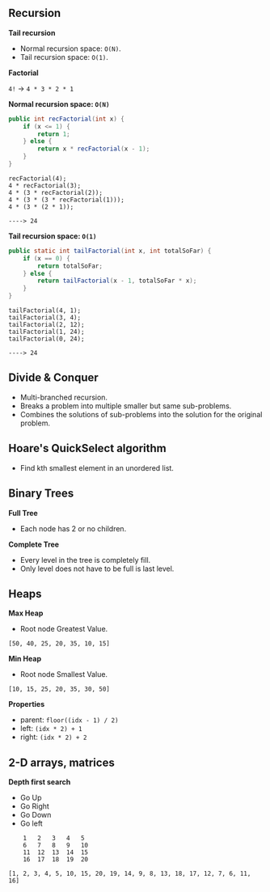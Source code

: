 ## Recursion

**Tail recursion**

- Normal recursion space: `O(N)`.
- Tail recursion space: `O(1)`.

**Factorial**

`4!`    ->  `4 * 3 * 2 * 1`

**Normal recursion space: `O(N)`**

```java
public int recFactorial(int x) {
    if (x <= 1) {
        return 1;
    } else {
        return x * recFactorial(x - 1);
    }
}
```

```
recFactorial(4);
4 * recFactorial(3);
4 * (3 * recFactorial(2));
4 * (3 * (3 * recFactorial(1)));
4 * (3 * (2 * 1));

----> 24 
```

**Tail recursion space: `O(1)`**

```java
public static int tailFactorial(int x, int totalSoFar) {
    if (x == 0) {
        return totalSoFar;
    } else {
        return tailFactorial(x - 1, totalSoFar * x);
    }
}
```

```
tailFactorial(4, 1);
tailFactorial(3, 4);
tailFactorial(2, 12);
tailFactorial(1, 24);
tailFactorial(0, 24);

----> 24 
```

## Divide & Conquer

- Multi-branched recursion.
- Breaks a problem into multiple smaller but same sub-problems.
- Combines the solutions of sub-problems into the solution for the original problem.

## Hoare's QuickSelect algorithm

- Find kth smallest element in an unordered list.

## Binary Trees

**Full Tree**

- Each node has 2 or no children.

**Complete Tree**

- Every level in the tree is completely fill.
- Only level does not have to be full is last level.

## Heaps

**Max Heap**

- Root node Greatest Value.

```
[50, 40, 25, 20, 35, 10, 15]
```

**Min Heap**

- Root node Smallest Value.

```
[10, 15, 25, 20, 35, 30, 50]
```

**Properties**

- parent: `floor((idx - 1) / 2)`
- left: `(idx * 2) + 1`
- right: `(idx * 2) + 2`

## 2-D arrays, matrices

**Depth first search**

- Go Up
- Go Right
- Go Down
- Go left

```
    1   2   3   4   5
    6   7   8   9   10
    11  12  13  14  15
    16  17  18  19  20

[1, 2, 3, 4, 5, 10, 15, 20, 19, 14, 9, 8, 13, 18, 17, 12, 7, 6, 11, 16]
```





